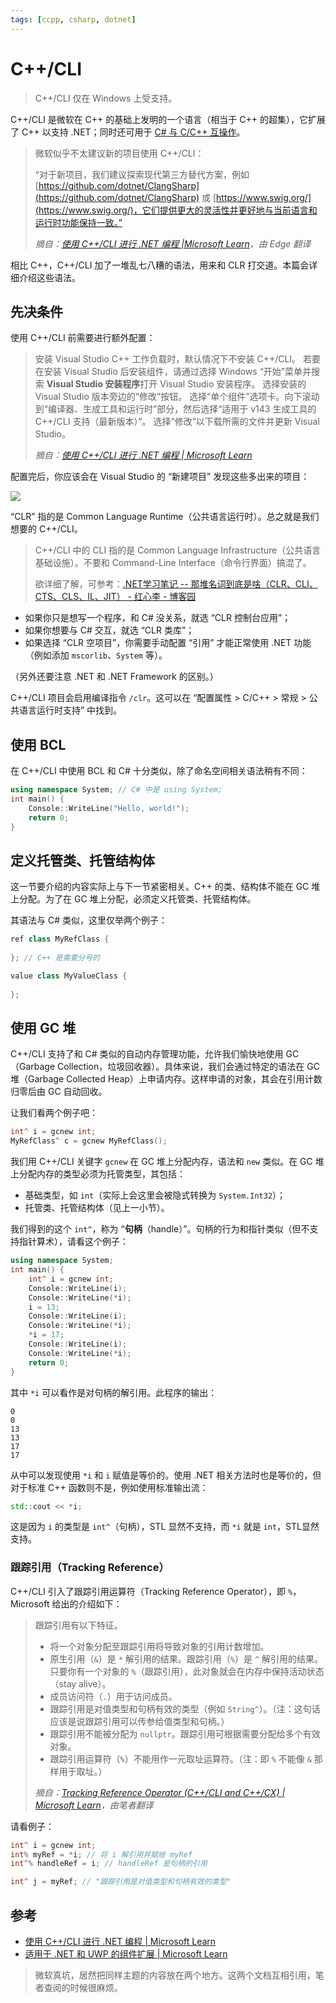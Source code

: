 ```yaml
---
tags: [ccpp, csharp, dotnet]
---
```

# C++/CLI

> C++/CLI 仅在 Windows 上受支持。

C++/CLI 是微软在 C++ 的基础上发明的一个语言（相当于 C++ 的超集），它扩展了 C++ 以支持 .NET；同时还可用于 [C# 与 C/C++ 互操作](csharp与ccpp互操作)。

> 微软似乎不太建议新的项目使用 C++/CLI：
>
> “对于新项目，我们建议探索现代第三方替代方案，例如 [https://github.com/dotnet/ClangSharp](https://github.com/dotnet/ClangSharp) 或 [https://www.swig.org/](https://www.swig.org/)，它们提供更大的灵活性并更好地与当前语言和运行时功能保持一致。”
>
> *摘自：[使用 C++/CLI 进行 .NET 编程 |Microsoft Learn](https://learn.microsoft.com/en-us/cpp/dotnet/dotnet-programming-with-cpp-cli-visual-cpp)，由 Edge 翻译*

相比 C++，C++/CLI 加了一堆乱七八糟的语法，用来和 CLR 打交道。本篇会详细介绍这些语法。

## 先决条件

使用 C++/CLI 前需要进行额外配置：

> 安装 Visual Studio C++ 工作负载时，默认情况下不安装 C++/CLI。 若要在安装 Visual Studio 后安装组件，请通过选择 Windows “开始”菜单并搜索 **Visual Studio 安装程序**打开 Visual Studio 安装程序。 选择安装的 Visual Studio 版本旁边的“修改”按钮。 选择“单个组件”选项卡。向下滚动到“编译器、生成工具和运行时”部分，然后选择“适用于 v143 生成工具的 C++/CLI 支持（最新版本）”。 选择“修改”以下载所需的文件并更新 Visual Studio。
>
> *摘自：[使用 C++/CLI 进行 .NET 编程 | Microsoft Learn](https://learn.microsoft.com/zh-cn/cpp/dotnet/dotnet-programming-with-cpp-cli-visual-cpp)*

配置完后，你应该会在 Visual Studio 的 “新建项目” 发现这些多出来的项目：

![](https://i.ibb.co/vtFqRCj/2025-10-04-210037.jpg)

“CLR” 指的是 Common Language Runtime（公共语言运行时）。总之就是我们想要的 C++/CLI。

> C++/CLI 中的 CLI 指的是 Common Language Infrastructure（公共语言基础设施）。不要和 Command-Line Interface（命令行界面）搞混了。
>
> 欲详细了解，可参考：[.NET学习笔记 -- 那堆名词到底是啥（CLR、CLI、CTS、CLS、IL、JIT） - 红心李 - 博客园](https://www.cnblogs.com/xiekeli/p/4680846.html)

- 如果你只是想写一个程序，和 C# 没关系，就选 “CLR 控制台应用”；
- 如果你想要与 C# 交互，就选 “CLR 类库”；
- 如果选择 “CLR 空项目”，你需要手动配置 “引用” 才能正常使用 .NET 功能（例如添加 `mscorlib`、`System` 等）。

（另外还要注意 .NET 和 .NET Framework 的区别。）

C++/CLI 项目会启用编译指令 `/clr`。这可以在 “配置属性 > C/C++ > 常规 > 公共语言运行时支持” 中找到。

## 使用 BCL

在 C++/CLI 中使用 BCL 和 C# 十分类似，除了命名空间相关语法稍有不同：

```cpp
using namespace System; // C# 中是 using System;
int main() {
	Console::WriteLine("Hello, world!");
	return 0;
}
```

## 定义托管类、托管结构体

这一节要介绍的内容实际上与下一节紧密相关。C++ 的类、结构体不能在 GC 堆上分配。为了在 GC 堆上分配，必须定义托管类、托管结构体。

其语法与 C# 类似，这里仅举两个例子：

```cpp
ref class MyRefClass {
    
}; // C++ 是需要分号的
```

```cpp
value class MyValueClass {
    
};
```

## 使用 GC 堆

C++/CLI 支持了和 C# 类似的自动内存管理功能，允许我们愉快地使用 GC（Garbage Collection，垃圾回收器）。具体来说，我们会通过特定的语法在 GC 堆（Garbage Collected Heap）上申请内存。这样申请的对象，其会在引用计数归零后由 GC 自动回收。

让我们看两个例子吧：

```cpp
int^ i = gcnew int;
MyRefClass^ c = gcnew MyRefClass();
```

我们用 C++/CLI 关键字 `gcnew` 在 GC 堆上分配内存，语法和 `new` 类似。在 GC 堆上分配内存的类型必须为托管类型，其包括：

- 基础类型，如 `int`（实际上会这里会被隐式转换为 `System.Int32`）；
- 托管类、托管结构体（见上一小节）。

我们得到的这个 `int^`，称为 “**句柄**（handle）”。句柄的行为和指针类似（但不支持指针算术），请看这个例子：

```cpp
using namespace System;
int main() {
	int^ i = gcnew int;
	Console::WriteLine(i);
	Console::WriteLine(*i);
	i = 13;
	Console::WriteLine(i);
	Console::WriteLine(*i);
	*i = 17;
	Console::WriteLine(i);
	Console::WriteLine(*i);
	return 0;
}
```

其中 `*i` 可以看作是对句柄的解引用。此程序的输出：

```text
0
0
13
13
17
17
```

从中可以发现使用 `*i` 和 `i` 赋值是等价的。使用 .NET 相关方法时也是等价的，但对于标准 C++ 函数则不是，例如使用标准输出流：

```cpp
std::cout << *i;
```

这是因为 `i` 的类型是 `int^`（句柄），STL 显然不支持，而 `*i` 就是 `int`，STL显然支持。

### 跟踪引用（Tracking Reference）

C++/CLI 引入了跟踪引用运算符（Tracking Reference Operator），即 `%`，Microsoft 给出的介绍如下：

> 跟踪引用有以下特征。
>
> - 将一个对象分配至跟踪引用将导致对象的引用计数增加。
> - 原生引用（`&`）是 `*` 解引用的结果。跟踪引用（`%`）是 `^` 解引用的结果。只要你有一个对象的 `%`（跟踪引用），此对象就会在内存中保持活动状态（stay alive）。
> - 成员访问符（`.`）用于访问成员。
> - 跟踪引用是对值类型和句柄有效的类型（例如 `String^`）。（注：这句话应该是说跟踪引用可以传参给值类型和句柄。）
> - 跟踪引用不能被分配为 `nullptr`。跟踪引用可根据需要分配给多个有效对象。
> - 跟踪引用运算符（`%`）不能用作一元取址运算符。（注：即 `%` 不能像 `&` 那样用于取址。）
>
> *摘自：[Tracking Reference Operator (C++/CLI and C++/CX) | Microsoft Learn](https://learn.microsoft.com/en-us/cpp/extensions/tracking-reference-operator-cpp-component-extensions)，由笔者翻译*

请看例子：

```cpp
int^ i = gcnew int;
int% myRef = *i; // 将 i 解引用并赋给 myRef
int^% handleRef = i; // handleRef 是句柄的引用

int^ j = myRef; // "跟踪引用是对值类型和句柄有效的类型"
```

## 参考

- [使用 C++/CLI 进行 .NET 编程 | Microsoft Learn](https://learn.microsoft.com/zh-cn/cpp/dotnet/dotnet-programming-with-cpp-cli-visual-cpp)
- [适用于 .NET 和 UWP 的组件扩展 | Microsoft Learn](https://learn.microsoft.com/zh-cn/cpp/extensions/component-extensions-for-runtime-platforms)

> 微软真坑，居然把同样主题的内容放在两个地方。这两个文档互相引用，笔者查阅的时候很麻烦。